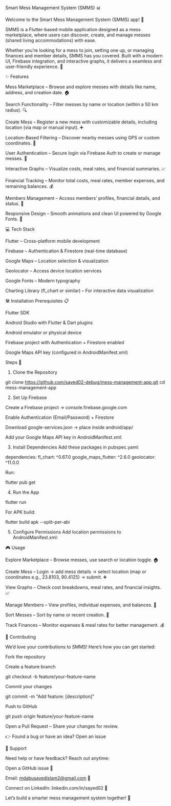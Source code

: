 Smart Mess Management System (SMMS) 📊

Welcome to the Smart Mess Management System (SMMS) app! 🎉

SMMS is a Flutter-based mobile application designed as a mess marketplace, where users can discover, create, and manage messes (shared living accommodations) with ease.

Whether you’re looking for a mess to join, setting one up, or managing finances and member details, SMMS has you covered. Built with a modern UI, Firebase integration, and interactive graphs, it delivers a seamless and user-friendly experience. 🌟

✨ Features

Mess Marketplace – Browse and explore messes with details like name, address, and creation date. 🏠

Search Functionality – Filter messes by name or location (within a 50 km radius). 🔍

Create Mess – Register a new mess with customizable details, including location (via map or manual input). ➕

Location-Based Filtering – Discover nearby messes using GPS or custom coordinates. 📍

User Authentication – Secure login via Firebase Auth to create or manage messes. 🔐

Interactive Graphs – Visualize costs, meal rates, and financial summaries. 📈

Financial Tracking – Monitor total costs, meal rates, member expenses, and remaining balances. 💰

Members Management – Access members’ profiles, financial details, and status. 👥

Responsive Design – Smooth animations and clean UI powered by Google Fonts. 🎨

💻 Tech Stack

Flutter – Cross-platform mobile development

Firebase – Authentication & Firestore (real-time database)

Google Maps – Location selection & visualization

Geolocator – Access device location services

Google Fonts – Modern typography

Charting Library (fl_chart or similar) – For interactive data visualization

🛠️ Installation
Prerequisites 📋

Flutter SDK

Android Studio with Flutter & Dart plugins

Android emulator or physical device

Firebase project with Authentication + Firestore enabled

Google Maps API key (configured in AndroidManifest.xml)

Steps 🚀

1. Clone the Repository

git clone https://github.com/sayed02-debug/mess-management-app.git
cd mess-management-app


2. Set Up Firebase

Create a Firebase project → console.firebase.google.com

Enable Authentication (Email/Password) + Firestore

Download google-services.json → place inside android/app/

Add your Google Maps API key in AndroidManifest.xml:

<meta-data 
    android:name="com.google.android.geo.API_KEY" 
    android:value="YOUR_API_KEY"/>


3. Install Dependencies
Add these packages in pubspec.yaml:

dependencies:
  fl_chart: ^0.67.0
  google_maps_flutter: ^2.6.0
  geolocator: ^11.0.0


Run:

flutter pub get


4. Run the App

flutter run


For APK build:

flutter build apk --split-per-abi


5. Configure Permissions
Add location permissions to AndroidManifest.xml:

<uses-permission android:name="android.permission.ACCESS_FINE_LOCATION" />

🎮 Usage

Explore Marketplace – Browse messes, use search or location toggle. 🏠

Create Mess – Login → add mess details → select location (map or coordinates e.g., 23.8103, 90.4125) → submit. ➕

View Graphs – Check cost breakdowns, meal rates, and financial insights. 📈

Manage Members – View profiles, individual expenses, and balances. 👥

Sort Messes – Sort by name or recent creation. 🔧

Track Finances – Monitor expenses & meal rates for better management. 💰

🤝 Contributing

We’d love your contributions to SMMS! Here’s how you can get started:

Fork the repository

Create a feature branch

git checkout -b feature/your-feature-name


Commit your changes

git commit -m "Add feature: [description]"


Push to GitHub

git push origin feature/your-feature-name


Open a Pull Request – Share your changes for review.

👉 Found a bug or have an idea? Open an issue
 

📧 Support

Need help or have feedback? Reach out anytime:

Open a GitHub issue 🚩

Email: mdabusayedislam2@gmail.com
 📧

Connect on LinkedIn: linkedin.com/in/sayed02
 💼

Let’s build a smarter mess management system together! 🚀

